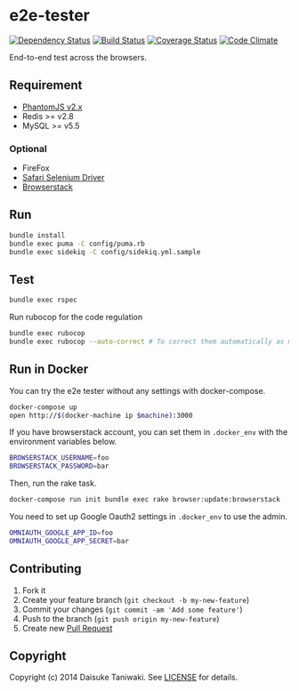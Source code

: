 # e2e-tester

[![Dependency Status][deps-image]][deps-link]
[![Build Status][build-image]][build-link]
[![Coverage Status][cov-image]][cov-link]
[![Code Climate][gpa-image]][gpa-link]

End-to-end test across the browsers.

## Requirement

- [PhantomJS v2.x](http://phantomjs.org/)
- Redis >= v2.8
- MySQL >= v5.5

### Optional

- FireFox
- [Safari Selenium Driver](https://github.com/SeleniumHQ/selenium/wiki/SafariDriver)
- [Browserstack](https://www.browserstack.com)

## Run

```bash
bundle install
bundle exec puma -C config/puma.rb
bundle exec sidekiq -C config/sidekiq.yml.sample
```

## Test

```bash
bundle exec rspec
```

Run rubocop for the code regulation

```bash
bundle exec rubocop
bundle exec rubocop --auto-correct # To correct them automatically as much as possible
```

## Run in Docker

You can try the e2e tester without any settings with docker-compose.

```bash
docker-compose up
open http://$(docker-machine ip $machine):3000
```

If you have browserstack account, you can set them in `.docker_env` with the environment variables below.

```bash
BROWSERSTACK_USERNAME=foo
BROWSERSTACK_PASSWORD=bar
```

Then, run the rake task.

```bash
docker-compose run init bundle exec rake browser:update:browserstack
```

You need to set up Google Oauth2 settings in `.docker_env` to use the admin.

```bash
OMNIAUTH_GOOGLE_APP_ID=foo
OMNIAUTH_GOOGLE_APP_SECRET=bar
```

## Contributing

1. Fork it
2. Create your feature branch (`git checkout -b my-new-feature`)
3. Commit your changes (`git commit -am 'Add some feature'`)
4. Push to the branch (`git push origin my-new-feature`)
5. Create new [Pull Request](../../pull/new/master)

## Copyright

Copyright (c) 2014 Daisuke Taniwaki. See [LICENSE](LICENSE) for details.


[build-image]: https://secure.travis-ci.org/dtaniwaki/e2e-tester.png
[build-link]:  http://travis-ci.org/dtaniwaki/e2e-tester
[deps-image]:  https://gemnasium.com/dtaniwaki/e2e-tester.svg
[deps-link]:   https://gemnasium.com/dtaniwaki/e2e-tester
[cov-image]:   https://coveralls.io/repos/dtaniwaki/e2e-tester/badge.png
[cov-link]:    https://coveralls.io/r/dtaniwaki/e2e-tester
[gpa-image]:   https://codeclimate.com/github/dtaniwaki/e2e-tester.png
[gpa-link]:    https://codeclimate.com/github/dtaniwaki/e2e-tester

